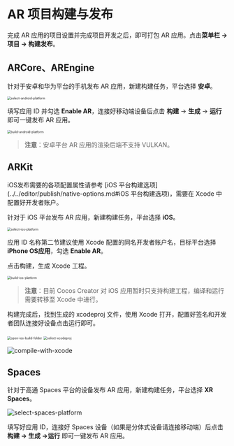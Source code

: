 # AR 项目构建与发布

完成 AR 应用的项目设置并完成项目开发之后，即可打包 AR 应用。点击**菜单栏 -> 项目 -> 构建发布**。

## ARCore、AREngine

针对于安卓和华为平台的手机发布 AR 应用，新建构建任务，平台选择 **安卓**。

<img src="ar-proj-pub/select-android-platform.png" alt="select-android-platform" style="zoom:50%;" />

填写应用 ID 并勾选 **Enable AR**，连接好移动端设备后点击 **构建** -> **生成** -> **运行** 即可一键发布 AR 应用。

<img src="ar-proj-pub/build-android-platform.png" alt="build-android-platform" style="zoom:50%;" />

> **注意**：安卓平台 AR 应用的渲染后端不支持 VULKAN。

## ARKit

iOS发布需要的各项配置属性请参考 [iOS 平台构建选项](../../editor/publish/native-options.md#iOS 平台构建选项)，需要在 Xcode 中配置好开发者账户。

针对于 iOS 平台发布 AR 应用，新建构建任务，平台选择 **iOS**。

<img src="ar-proj-pub/select-ios-platform.png" alt="select-ios-platform" style="zoom:50%;" />

应用 ID 名称第二节建议使用 Xcode 配置的同名开发者账户名，目标平台选择 **iPhone OS应用**，勾选 **Enable AR**。

点击构建，生成 Xcode 工程。

<img src="ar-proj-pub/build-ios-platform.png" alt="build-ios-platform" style="zoom:50%;" />

> **注意**：目前 Cocos Creator 对 iOS 应用暂时只支持构建工程，编译和运行需要转移至 Xcode 中进行。

构建完成后，找到生成的 xcodeproj 文件，使用 Xcode 打开，配置好签名和开发者团队连接好设备点击运行即可。

<img src="ar-proj-pub/open-ios-build-folder.png" alt="open-ios-build-folder" style="zoom:50%;" />

<img src="ar-proj-pub/select-xcodeproj.png" alt="select-xcodeproj" style="zoom:50%;" />

![compile-with-xcode](ar-proj-pub/compile-with-xcode.png)

## Spaces

针对于高通 Spaces 平台的设备发布 AR 应用，新建构建任务，平台选择 **XR Spaces**。

![select-spaces-platform](ar-proj-pub/select-spaces-platform.png)

填写好应用 ID，连接好 Spaces 设备（如果是分体式设备请连接移动端）后点击 **构建 -> 生成 ->运行** 即可一键发布 AR 应用。
